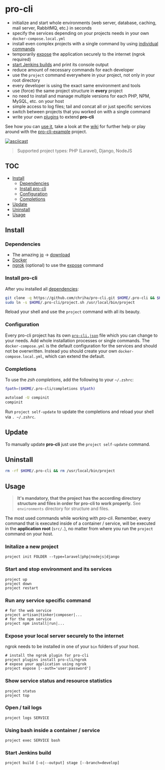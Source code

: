 # pro-cli
- initialize and start whole environments (web server, database, caching, mail server, RabbitMQ, etc.) in seconds
- specify the services depending on your projects needs in your own `docker-compose.local.yml`
- install even complex projects with a single command by using [individual commands](https://github.com/chriha/pro-cli/wiki/Using-the-install-command-and-scripts)
- temporarily [expose](#expose-your-local-server-securely-to-the-internet) the application securely to the internet (ngrok required)
- [start Jenkins builds](https://github.com/chriha/pro-cli/wiki/Jenkins) and print its console output
- reduce amount of necessary commands for each developer
- use the `project` command everywhere in your project, not only in your root directory
- every developer is using the exact same environment and tools
- use (force) the same project structure in **every** project
- no need to install and manage multiple versions for each PHP, NPM, MySQL, etc. on your host
- simple access to log files; tail and concat all or just specific services
- switch between projects that you worked on with a single command
- write your own [plugins](https://github.com/chriha/pro-cli/wiki/Plugins) to extend **pro-cli**

See how you can [use it](#usage), take a look at the [wiki](https://github.com/chriha/pro-cli/wiki) for further help or play around with the [pro-cli-example](https://github.com/chriha/pro-cli-example) project.

[![asciicast](https://asciinema.org/a/fJZoP83vfpNkT2k05v8K8WmFA.png)](https://asciinema.org/a/fJZoP83vfpNkT2k05v8K8WmFA)

> Supported project types: PHP (Laravel), Django, NodeJS


## TOC
- [Install](#install)
  - [Dependencies](#dependencies)
  - [Install pro-cli](#install-pro-cli)
  - [Configuration](#configuration)
  - [Completions](#completions)
- [Update](#update)
- [Uninstall](#uninstall)
- [Usage](#usage)


## Install
### Dependencies
- The amazing [jq](https://stedolan.github.io/jq/) -> [download](https://stedolan.github.io/jq/download/)
- [Docker](https://docs.docker.com/engine/installation/)
- [ngrok](https://ngrok.com/) (optional) to use the [expose](#expose-your-local-server-securely-to-the-internet) command


### Install pro-cli
After you installed all [dependencies](#dependencies):
```bash
git clone -q https://github.com/chriha/pro-cli.git $HOME/.pro-cli && $HOME/.pro-cli/setup.sh
sudo ln -s $HOME/.pro-cli/project.sh /usr/local/bin/project
```
Reload your shell and use the `project` command with all its beauty.


### Configuration
Every pro-cli project has its own [`pro-cli.json`](pro-cli.json) file which you can change
to your needs. Add whole installation processes or single commands. The `docker-compose.yml`
is the default configuration for the services and should not be overwritten. Instead you
should create your own `docker-compose.local.yml`, which can extend the default.


### Completions
To use the *zsh completions*, add the following to your `~/.zshrc`:
```bash
fpath=($HOME/.pro-cli/completions $fpath)

autoload -U compinit
compinit
```
Run `project self-update` to update the completions and reload your shell via `. ~/.zshrc`.


## Update
To manually update **pro-cli** just use the `project self-update` command.


## Uninstall
```bash
rm -rf $HOME/.pro-cli && rm /usr/local/bin/project
```


## Usage
> **It's mandatory, that the project has the according directory structure and files in order for pro-cli to work properly.** See `environments` directory for structure and files.

The most used commands while working with *pro-cli*. Remember, every command that is executed inside of a container / service, will be executed in the **application root** (`src/.`), no matter from where you run the `project` command on your host.

### Initalize a new project
```shell
project init FOLDER --type=laravel|php|nodejs|django
```

### Start and stop environment and its services
```shell
project up
project down
project restart
```

### Run any service specific command
```shell
# for the web service
project artisan|tinker|composer|...
# for the npm service
project npm install|run|...
```

### Expose your local server securely to the internet
ngrok needs to be installed in one of your `bin` folders of your host.
```shell
# install the ngrok plugin for pro-cli
project plugins install pro-cli/ngrok
# expose your application using ngrok
project expose [--auth='user:password']
```

### Show service status and resource statistics
```shell
project status
project top
```

### Open / tail logs
```shell
project logs SERVICE
```

### Using bash inside a container / service
```shell
project exec SERVICE bash
```

### Start Jenkins build
```shell
project build [-o|--output] stage [--branch=develop]
```
